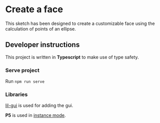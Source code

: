 # Create a face

This sketch has been designed to create a customizable face using the calculation of points of an ellipse.

## Developer instructions

This project is written in **Typescript** to make use of type safety.

### Serve project

Run ```npm run serve```

### Libraries

[lil-gui](https://lil-gui.georgealways.com/) is used for adding the gui.

**P5** is used in [instance mode](https://p5js.org/reference/#/p5/p5).